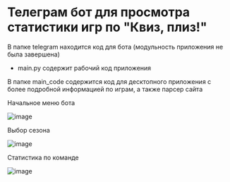 # Телеграм бот для просмотра статистики игр по "Квиз, плиз!"

В папке telegram находится код для бота (модульность приложения не была завершена)
- main.py содержит рабочий код приложения

В папке main_code содержится код для десктопного приложения с более подробной информацией по играм, а также парсер сайта

Начальное меню бота

![image](https://github.com/user-attachments/assets/9e928923-6144-4563-b8a4-046b10cf7526)

Выбор сезона

![image](https://github.com/user-attachments/assets/261ff22a-a4e8-4d00-830d-1cc040c4b4c6)

Статистика по команде

![image](https://github.com/user-attachments/assets/08b536e3-5265-42d1-9149-c3dcea62bd4b)



